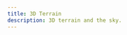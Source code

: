 ```yaml
---
title: 3D Terrain
description: 3D terrain and the sky.
---
```


<script lang="ts">
  import Demo from "./Terrain.svelte";
  import demoRaw from "./Terrain.svelte?raw";
  import CodeBlock from "../../CodeBlock.svelte";
  let { shiki } = $props();
</script>

<Demo />

<CodeBlock content={demoRaw} shiki={shiki} />
